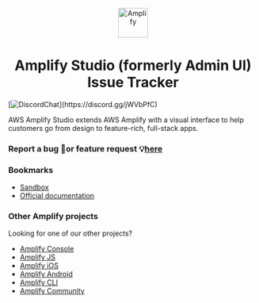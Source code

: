 <p align="center">
  <a href="https://console.amplify.aws">
    <img alt="Amplify" src="https://github.com/aws-amplify/learn/blob/main/public/favicon.ico" width="60" />
  </a>
</p>
<h1 align="center">
  Amplify Studio (formerly Admin UI) Issue Tracker
</h1>

[![DiscordChat](https://img.shields.io/discord/308323056592486420?logo=discord")](https://discord.gg/jWVbPfC)

AWS Amplify Studio extends AWS Amplify with a visual interface to help customers go from design to feature-rich, full-stack apps.

### Report a bug 🐛or feature request 💡[here](https://github.com/aws-amplify/amplify-adminui/issues/new/choose)

### Bookmarks

- [Sandbox](https://sandbox.amplifyapp.com)
- [Official documentation](https://docs.amplify.aws/console)

### Other Amplify projects

Looking for one of our other projects?

- [Amplify Console](https://github.com/aws-amplify/amplify-console/issues)
- [Amplify JS](https://github.com/aws-amplify/amplify-js/issues)
- [Amplify iOS](https://github.com/aws-amplify/amplify-ios/issues)
- [Amplify Android](https://github.com/aws-amplify/amplify-android/issues)
- [Amplify CLI](https://github.com/aws-amplify/amplify-cli/issues)
- [Amplify Community](https://amplify.aws/community)

